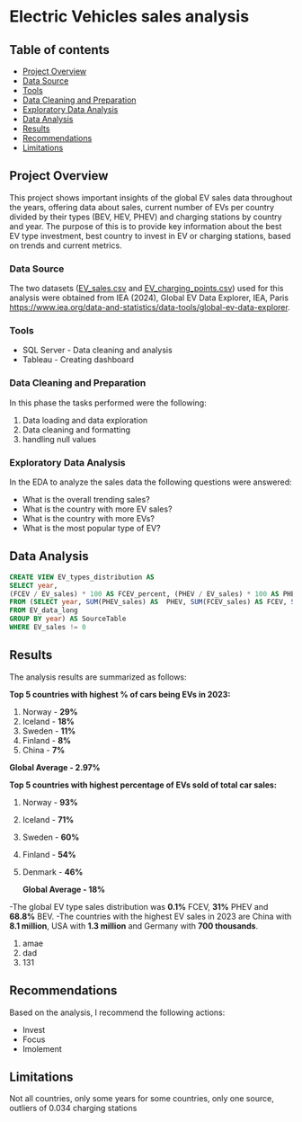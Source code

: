# Electric Vehicles sales analysis

## Table of contents

- [Project Overview](#project-overview)
- [Data Source](#data-source)
- [Tools](#tools)
- [Data Cleaning and Preparation](#data-cleaning-and-preparation)
- [Exploratory Data Analysis](#exploratory-data-analysis)
- [Data Analysis](#data-analysis)
- [Results](#results)
- [Recommendations](#recommendations)
- [Limitations](#limitations)

## Project Overview 

This project shows important insights of the global EV sales data throughout the years, offering data about sales, current number of EVs per country divided by their types (BEV, HEV, PHEV) and charging stations by country and year. The purpose of this is to provide key information about the best EV type investment, best country to invest in EV or charging stations, based on trends and current metrics.

### Data Source

The two datasets ([EV_sales.csv](https://github.com/diegoislasm/Data_projects/blob/main/EV_sales.csv) and [EV_charging_points.csv](https://github.com/diegoislasm/Data_projects/blob/main/EV_charging_points.csv)) used for this analysis were obtained from IEA (2024), Global EV Data Explorer, IEA, Paris https://www.iea.org/data-and-statistics/data-tools/global-ev-data-explorer.

### Tools

- SQL Server - Data cleaning and analysis
- Tableau - Creating dashboard

### Data Cleaning and Preparation

In this phase  the tasks performed were the following:

1. Data loading and data exploration
2. Data cleaning and formatting
3. handling null values

### Exploratory Data Analysis

In the EDA to analyze the sales data the following questions were answered:

- What is the overall trending sales?
- What is the country with more EV sales?
- What is the country with more EVs?
- What is the most popular type of EV?

## Data Analysis

```sql
CREATE VIEW EV_types_distribution AS
SELECT year, 
(FCEV / EV_sales) * 100 AS FCEV_percent, (PHEV / EV_sales) * 100 AS PHEV_percent, (BEV / EV_sales) * 100 AS BEV_percent
FROM (SELECT year, SUM(PHEV_sales) AS  PHEV, SUM(FCEV_sales) AS FCEV, SUM(BEV_sales) AS BEV, (SUM(PHEV_sales) + SUM(FCEV_sales) + SUM(BEV_sales)) AS EV_sales
FROM EV_data_long
GROUP BY year) AS SourceTable
WHERE EV_sales != 0
```

## Results

The analysis results are summarized as follows:

**Top 5 countries with highest % of cars being EVs in 2023:**
1. Norway - **29%**
2. Iceland - **18%**
3. Sweden - **11%**
4. Finland - **8%**
5. China - **7%**

  **Global Average - 2.97%**


**Top 5 countries with highest percentage of EVs sold of total car sales:**
1. Norway - **93%**
2. Iceland - **71%**
3. Sweden - **60%**
4. Finland - **54%**
5. Denmark - **46%**

   **Global Average - 18%**
  
-The global EV type sales distribution was **0.1%** FCEV, **31%** PHEV and **68.8%** BEV.
-The countries with the highest EV sales in 2023 are China with **8.1 million**, USA with **1.3 million** and Germany with **700 thousands**.

1. amae
2. dad
3. 131

## Recommendations

Based on the analysis, I recommend the following actions:
- Invest
- Focus
- Imolement

## Limitations

Not all countries, only some years for some countries, only one source, outliers of 0.034 charging stations

